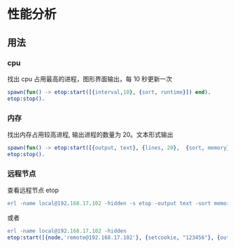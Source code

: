 # 性能分析

## 用法

### cpu

找出 cpu 占用最高的进程，图形界面输出，每 10 秒更新一次

```erlang
spawn(fun() -> etop:start([{interval,10}, {sort, runtime}]) end).
etop:stop().
```

### 内存

找出内存占用较高进程, 输出进程的数量为 20。文本形式输出

```erlang
spawn(fun() -> etop:start([{output, text}, {lines, 20},  {sort, memory}]) end).
etop:stop().
```

### 远程节点

查看远程节点 etop

```erlang
erl -name local@192.168.17.102 -hidden -s etop -output text -sort memory -lines 20 -node 'remote@192.168.17.102' -setcookie 123456
```

或者

```erlang
erl -name local@192.168.17.102 -hidden
etop:start([{node,'remote@192.168.17.102'}, {setcookie, "123456"}, {output, text}, {lines, 20},  {sort, memory}])
```

